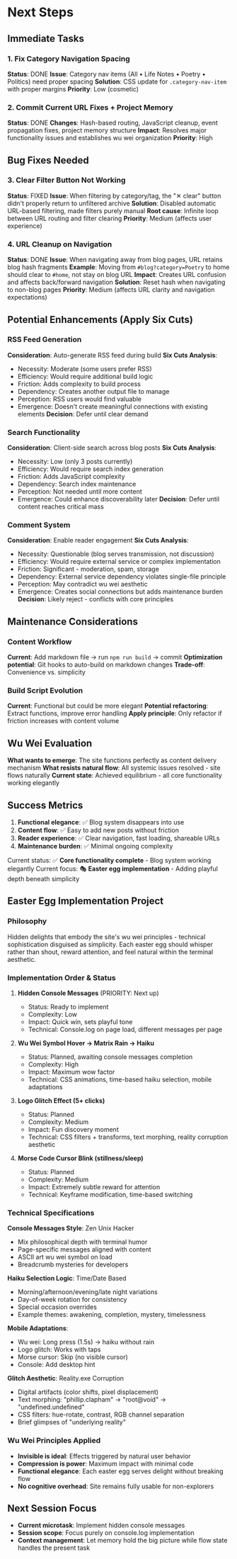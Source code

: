 # Next Steps

## Immediate Tasks

### 1. Fix Category Navigation Spacing

**Status**: DONE
**Issue**: Category nav items (All • Life Notes • Poetry • Politics) need proper spacing
**Solution**: CSS update for `.category-nav-item` with proper margins
**Priority**: Low (cosmetic)

### 2. Commit Current URL Fixes + Project Memory

**Status**: DONE
**Changes**: Hash-based routing, JavaScript cleanup, event propagation fixes, project memory structure
**Impact**: Resolves major functionality issues and establishes wu wei organization
**Priority**: High

## Bug Fixes Needed

### 3. Clear Filter Button Not Working

**Status**: FIXED
**Issue**: When filtering by category/tag, the "✕ clear" button didn't properly return to unfiltered archive
**Solution**: Disabled automatic URL-based filtering, made filters purely manual
**Root cause**: Infinite loop between URL routing and filter clearing
**Priority**: Medium (affects user experience)

### 4. URL Cleanup on Navigation

**Status**: DONE
**Issue**: When navigating away from blog pages, URL retains blog hash fragments
**Example**: Moving from `#blog?category=Poetry` to home should clear to `#home`, not stay on blog URL
**Impact**: Creates URL confusion and affects back/forward navigation
**Solution**: Reset hash when navigating to non-blog pages
**Priority**: Medium (affects URL clarity and navigation expectations)

## Potential Enhancements (Apply Six Cuts)

### RSS Feed Generation

**Consideration**: Auto-generate RSS feed during build
**Six Cuts Analysis**:

- Necessity: Moderate (some users prefer RSS)
- Efficiency: Would require additional build logic
- Friction: Adds complexity to build process
- Dependency: Creates another output file to manage
- Perception: RSS users would find valuable
- Emergence: Doesn't create meaningful connections with existing elements
**Decision**: Defer until clear demand

### Search Functionality

**Consideration**: Client-side search across blog posts
**Six Cuts Analysis**:

- Necessity: Low (only 3 posts currently)
- Efficiency: Would require search index generation
- Friction: Adds JavaScript complexity
- Dependency: Search index maintenance
- Perception: Not needed until more content
- Emergence: Could enhance discoverability later
**Decision**: Defer until content reaches critical mass

### Comment System

**Consideration**: Enable reader engagement
**Six Cuts Analysis**:

- Necessity: Questionable (blog serves transmission, not discussion)
- Efficiency: Would require external service or complex implementation
- Friction: Significant - moderation, spam, storage
- Dependency: External service dependency violates single-file principle
- Perception: May contradict wu wei aesthetic
- Emergence: Creates social connections but adds maintenance burden
**Decision**: Likely reject - conflicts with core principles

## Maintenance Considerations

### Content Workflow

**Current**: Add markdown file → run `npm run build` → commit
**Optimization potential**: Git hooks to auto-build on markdown changes
**Trade-off**: Convenience vs. simplicity

### Build Script Evolution

**Current**: Functional but could be more elegant
**Potential refactoring**: Extract functions, improve error handling
**Apply principle**: Only refactor if friction increases with content volume

## Wu Wei Evaluation

**What wants to emerge**: The site functions perfectly as content delivery mechanism
**What resists natural flow**: All systemic issues resolved - site flows naturally
**Current state**: Achieved equilibrium - all core functionality working elegantly

## Success Metrics

1. **Functional elegance**: ✅ Blog system disappears into use
2. **Content flow**: ✅ Easy to add new posts without friction  
3. **Reader experience**: ✅ Clear navigation, fast loading, shareable URLs
4. **Maintenance burden**: ✅ Minimal ongoing complexity

Current status: ✅ **Core functionality complete** - Blog system working elegantly
Current focus: 🎭 **Easter egg implementation** - Adding playful depth beneath simplicity

## Easter Egg Implementation Project

### Philosophy
Hidden delights that embody the site's wu wei principles - technical sophistication disguised as simplicity. Each easter egg should whisper rather than shout, reward attention, and feel natural within the terminal aesthetic.

### Implementation Order & Status

1. **Hidden Console Messages** (PRIORITY: Next up)
   - Status: Ready to implement
   - Complexity: Low
   - Impact: Quick win, sets playful tone
   - Technical: Console.log on page load, different messages per page

2. **Wu Wei Symbol Hover → Matrix Rain → Haiku**
   - Status: Planned, awaiting console messages completion
   - Complexity: High
   - Impact: Maximum wow factor
   - Technical: CSS animations, time-based haiku selection, mobile adaptations

3. **Logo Glitch Effect (5+ clicks)**
   - Status: Planned
   - Complexity: Medium
   - Impact: Fun discovery moment
   - Technical: CSS filters + transforms, text morphing, reality corruption aesthetic

4. **Morse Code Cursor Blink (stillness/sleep)**
   - Status: Planned
   - Complexity: Medium
   - Impact: Extremely subtle reward for attention
   - Technical: Keyframe modification, time-based switching

### Technical Specifications

**Console Messages Style**: Zen Unix Hacker
- Mix philosophical depth with terminal humor
- Page-specific messages aligned with content
- ASCII art wu wei symbol on load
- Breadcrumb mysteries for developers

**Haiku Selection Logic**: Time/Date Based
- Morning/afternoon/evening/late night variations
- Day-of-week rotation for consistency
- Special occasion overrides
- Example themes: awakening, completion, mystery, timelessness

**Mobile Adaptations**:
- Wu wei: Long press (1.5s) → haiku without rain
- Logo glitch: Works with taps
- Morse cursor: Skip (no visible cursor)
- Console: Add desktop hint

**Glitch Aesthetic**: Reality.exe Corruption
- Digital artifacts (color shifts, pixel displacement)
- Text morphing: "phillip.clapham" → "root@void" → "undefined.undefined"
- CSS filters: hue-rotate, contrast, RGB channel separation
- Brief glimpses of "underlying reality"

### Wu Wei Principles Applied
- **Invisible is ideal**: Effects triggered by natural user behavior
- **Compression is power**: Maximum impact with minimal code
- **Functional elegance**: Each easter egg serves delight without breaking flow
- **No cognitive overhead**: Site remains fully usable for non-explorers

## Next Session Focus

- **Current microtask**: Implement hidden console messages
- **Session scope**: Focus purely on console.log implementation
- **Context management**: Let memory hold the big picture while flow state handles the present task
